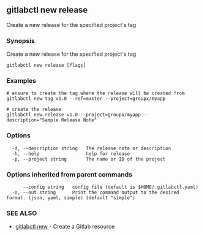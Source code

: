 ## gitlabctl new release

Create a new release for the specified project's tag

### Synopsis

Create a new release for the specified project's tag

```
gitlabctl new release [flags]
```

### Examples

```
# ensure to create the tag where the release will be created from
gitlabctl new tag v1.0 --ref=master --project=groupx/myapp

# create the release
gitlabctl new release v1.0 --project=groupx/myapp --description="Sample Release Note"
```

### Options

```
  -d, --description string   The release note or description
  -h, --help                 help for release
  -p, --project string       The name or ID of the project
```

### Options inherited from parent commands

```
      --config string   config file (default is $HOME/.gitlabctl.yaml)
  -o, --out string      Print the command output to the desired format. (json, yaml, simple) (default "simple")
```

### SEE ALSO

* [gitlabctl new](gitlabctl_new.md)	 - Create a Gitlab resource

